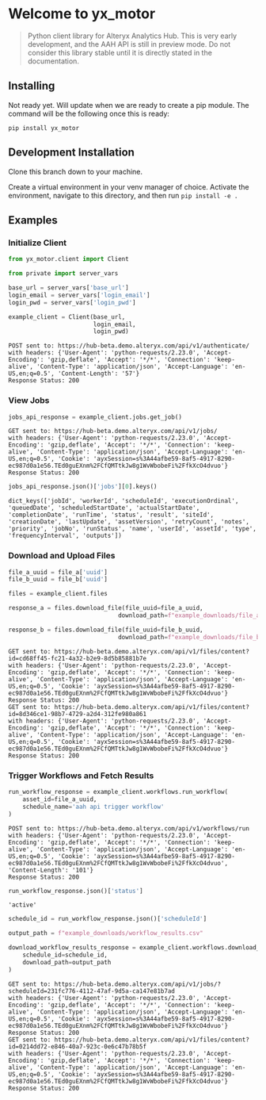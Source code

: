 # Welcome to yx_motor
> Python client library for Alteryx Analytics Hub.  This is very early development, and the AAH API is still in preview mode. Do not consider this library stable until it is directly stated in the documentation.


## Installing 

Not ready yet.  Will update when we are ready to create a pip module.  The command will be the following once this is ready:

`pip install yx_motor`

## Development Installation

Clone this branch down to your machine.

Create a virtual environment in your venv manager of choice.  Activate the environment, navigate to this directory, and then run `pip install -e .` 

## Examples

### Initialize Client

```python
from yx_motor.client import Client

from private import server_vars

base_url = server_vars['base_url']
login_email = server_vars['login_email']
login_pwd = server_vars['login_pwd']

example_client = Client(base_url,
                        login_email,
                        login_pwd)
```

    POST sent to: https://hub-beta.demo.alteryx.com/api/v1/authenticate/
    with headers: {'User-Agent': 'python-requests/2.23.0', 'Accept-Encoding': 'gzip,deflate', 'Accept': '*/*', 'Connection': 'keep-alive', 'Content-Type': 'application/json', 'Accept-Language': 'en-US,en;q=0.5', 'Content-Length': '57'}
    Response Status: 200
    

### View Jobs

```python
jobs_api_response = example_client.jobs.get_job()
```

    GET sent to: https://hub-beta.demo.alteryx.com/api/v1/jobs/
    with headers: {'User-Agent': 'python-requests/2.23.0', 'Accept-Encoding': 'gzip,deflate', 'Accept': '*/*', 'Connection': 'keep-alive', 'Content-Type': 'application/json', 'Accept-Language': 'en-US,en;q=0.5', 'Cookie': 'ayxSession=s%3A44afbe59-8af5-4917-8290-ec987d0a1e56.TEd0guEXnm%2FCfQMTtkJw8g1WvWbobeFi%2FfkXcO4dvuo'}
    Response Status: 200
    

```python
jobs_api_response.json()['jobs'][0].keys()
```




    dict_keys(['jobId', 'workerId', 'scheduleId', 'executionOrdinal', 'queuedDate', 'scheduledStartDate', 'actualStartDate', 'completionDate', 'runTime', 'status', 'result', 'siteId', 'creationDate', 'lastUpdate', 'assetVersion', 'retryCount', 'notes', 'priority', 'jobNo', 'runStatus', 'name', 'userId', 'assetId', 'type', 'frequencyInterval', 'outputs'])



### Download and Upload Files

```python
file_a_uuid = file_a['uuid']
file_b_uuid = file_b['uuid']

files = example_client.files

response_a = files.download_file(file_uuid=file_a_uuid,
                               download_path=f"example_downloads/file_a.yxmd")

response_b = files.download_file(file_uuid=file_b_uuid,
                               download_path=f"example_downloads/file_b.yxmd")
```

    GET sent to: https://hub-beta.demo.alteryx.com/api/v1/files/content?id=cd68ff45-fc21-4a32-b2e9-8d5b85881b7e
    with headers: {'User-Agent': 'python-requests/2.23.0', 'Accept-Encoding': 'gzip,deflate', 'Accept': '*/*', 'Connection': 'keep-alive', 'Content-Type': 'application/json', 'Accept-Language': 'en-US,en;q=0.5', 'Cookie': 'ayxSession=s%3A44afbe59-8af5-4917-8290-ec987d0a1e56.TEd0guEXnm%2FCfQMTtkJw8g1WvWbobeFi%2FfkXcO4dvuo'}
    Response Status: 200
    GET sent to: https://hub-beta.demo.alteryx.com/api/v1/files/content?id=8d346ce1-98b7-4729-a2d4-312fe980a861
    with headers: {'User-Agent': 'python-requests/2.23.0', 'Accept-Encoding': 'gzip,deflate', 'Accept': '*/*', 'Connection': 'keep-alive', 'Content-Type': 'application/json', 'Accept-Language': 'en-US,en;q=0.5', 'Cookie': 'ayxSession=s%3A44afbe59-8af5-4917-8290-ec987d0a1e56.TEd0guEXnm%2FCfQMTtkJw8g1WvWbobeFi%2FfkXcO4dvuo'}
    Response Status: 200
    

### Trigger Workflows and Fetch Results

```python
run_workflow_response = example_client.workflows.run_workflow(
    asset_id=file_a_uuid,
    schedule_name='aah api trigger workflow'
)
```

    POST sent to: https://hub-beta.demo.alteryx.com/api/v1/workflows/run
    with headers: {'User-Agent': 'python-requests/2.23.0', 'Accept-Encoding': 'gzip,deflate', 'Accept': '*/*', 'Connection': 'keep-alive', 'Content-Type': 'application/json', 'Accept-Language': 'en-US,en;q=0.5', 'Cookie': 'ayxSession=s%3A44afbe59-8af5-4917-8290-ec987d0a1e56.TEd0guEXnm%2FCfQMTtkJw8g1WvWbobeFi%2FfkXcO4dvuo', 'Content-Length': '101'}
    Response Status: 200
    

```python
run_workflow_response.json()['status']
```




    'active'



```python
schedule_id = run_workflow_response.json()['scheduleId']
```

```python
output_path = f"example_downloads/workflow_results.csv"

download_workflow_results_response = example_client.workflows.download_workflow_results(
    schedule_id=schedule_id, 
    download_path=output_path
)
```

    GET sent to: https://hub-beta.demo.alteryx.com/api/v1/jobs/?scheduleId=231fc776-4112-47af-9d5a-ca147e81b7ad
    with headers: {'User-Agent': 'python-requests/2.23.0', 'Accept-Encoding': 'gzip,deflate', 'Accept': '*/*', 'Connection': 'keep-alive', 'Content-Type': 'application/json', 'Accept-Language': 'en-US,en;q=0.5', 'Cookie': 'ayxSession=s%3A44afbe59-8af5-4917-8290-ec987d0a1e56.TEd0guEXnm%2FCfQMTtkJw8g1WvWbobeFi%2FfkXcO4dvuo'}
    Response Status: 200
    GET sent to: https://hub-beta.demo.alteryx.com/api/v1/files/content?id=0214dd72-e846-40a7-923c-0e6c47b78b5f
    with headers: {'User-Agent': 'python-requests/2.23.0', 'Accept-Encoding': 'gzip,deflate', 'Accept': '*/*', 'Connection': 'keep-alive', 'Content-Type': 'application/json', 'Accept-Language': 'en-US,en;q=0.5', 'Cookie': 'ayxSession=s%3A44afbe59-8af5-4917-8290-ec987d0a1e56.TEd0guEXnm%2FCfQMTtkJw8g1WvWbobeFi%2FfkXcO4dvuo'}
    Response Status: 200
    
